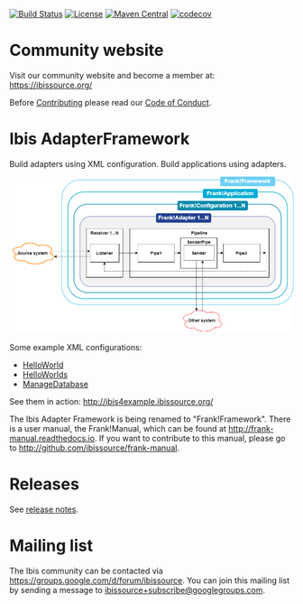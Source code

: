 
[![Build Status](https://api.travis-ci.org/ibissource/iaf.svg?branch=master)](https://travis-ci.org/ibissource/iaf)
[![License](https://img.shields.io/badge/License-Apache%202.0-blue.svg)](https://github.com/ibissource/iaf/blob/master/LICENSE)
[![Maven Central](https://img.shields.io/maven-central/v/org.ibissource/ibis-adapterframework-parent.svg?label=Maven%20Central)](https://search.maven.org/search?q=g:org.ibissource)
[![codecov](https://codecov.io/gh/ibissource/iaf/branch/master/graph/badge.svg)](https://codecov.io/gh/ibissource/iaf)

Community website
=================

Visit our community website and become a member at: https://ibissource.org/

Before [Contributing](CONTRIBUTING.md) please read our [Code of Conduct](CODE_OF_CONDUCT.md).


Ibis AdapterFramework
=====================

Build adapters using XML configuration. Build applications using adapters.

![Ibis AdapterFramework](IAF.png)

Some example XML configurations:
- [HelloWorld](example/src/main/resources/ConfigurationHelloWorld.xml)
- [HelloWorlds](example/src/main/resources/ConfigurationHelloWorlds.xml)
- [ManageDatabase](core/src/main/resources/IAF_Util/ConfigurationManageDatabase.xml)

See them in action: http://ibis4example.ibissource.org/


The Ibis Adapter Framework is being renamed to "Frank!Framework". There is a user manual, the Frank!Manual, which can be found at <http://frank-manual.readthedocs.io>. If you want to contribute to this manual, please go to <http://github.com/ibissource/frank-manual>.

Releases
========

See [release notes](RELEASES.md).



Mailing list
============

The Ibis community can be contacted via
https://groups.google.com/d/forum/ibissource. You can join this mailing list by 
sending a message to ibissource+subscribe@googlegroups.com.

